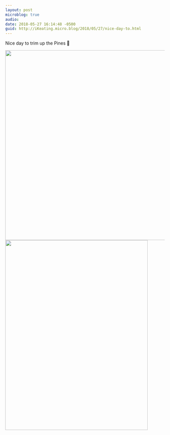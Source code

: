 ```yaml
---
layout: post
microblog: true
audio: 
date: 2018-05-27 16:14:48 -0500
guid: http://iKeating.micro.blog/2018/05/27/nice-day-to.html
---
```

Nice day to trim up the Pines 🌲 

<img src="http://iKeating.micro.blog/uploads/2018/28c8a1a743.jpg" width="600" height="600" /><img src="http://iKeating.micro.blog/uploads/2018/98ab1a2db4.jpg" width="450" height="600" />
